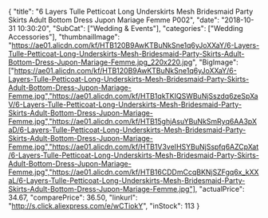 {
	"title": "6 Layers Tulle Petticoat Long Underskirts Mesh Bridesmaid Party Skirts Adult Bottom Dress Jupon Mariage Femme P002",
	"date": "2018-10-31 10:30:20",
	"SubCat": ["Wedding & Events"],
	"categories": ["Wedding Accessories"],
	"thumbnailImage": "https://ae01.alicdn.com/kf/HTB120B9AwKTBuNkSne1q6yJoXXaY/6-Layers-Tulle-Petticoat-Long-Underskirts-Mesh-Bridesmaid-Party-Skirts-Adult-Bottom-Dress-Jupon-Mariage-Femme.jpg_220x220.jpg",
	"BigImage": ["https://ae01.alicdn.com/kf/HTB120B9AwKTBuNkSne1q6yJoXXaY/6-Layers-Tulle-Petticoat-Long-Underskirts-Mesh-Bridesmaid-Party-Skirts-Adult-Bottom-Dress-Jupon-Mariage-Femme.jpg","https://ae01.alicdn.com/kf/HTB1qkTKIQSWBuNjSszdq6zeSpXaV/6-Layers-Tulle-Petticoat-Long-Underskirts-Mesh-Bridesmaid-Party-Skirts-Adult-Bottom-Dress-Jupon-Mariage-Femme.jpg","https://ae01.alicdn.com/kf/HTB15ghjAsuYBuNkSmRyq6AA3pXaD/6-Layers-Tulle-Petticoat-Long-Underskirts-Mesh-Bridesmaid-Party-Skirts-Adult-Bottom-Dress-Jupon-Mariage-Femme.jpg","https://ae01.alicdn.com/kf/HTB1V3veIHSYBuNjSspfq6AZCpXat/6-Layers-Tulle-Petticoat-Long-Underskirts-Mesh-Bridesmaid-Party-Skirts-Adult-Bottom-Dress-Jupon-Mariage-Femme.jpg","https://ae01.alicdn.com/kf/HTB16CDDmCcqBKNjSZFgq6x_kXXaL/6-Layers-Tulle-Petticoat-Long-Underskirts-Mesh-Bridesmaid-Party-Skirts-Adult-Bottom-Dress-Jupon-Mariage-Femme.jpg"],
	"actualPrice": 34.67,
	"comparePrice": 36.50,
	"linkurl": "http://s.click.aliexpress.com/e/wCTiokY",
	"inStock": 113
}
